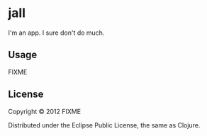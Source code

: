 # jall

I'm an app. I sure don't do much.

## Usage

FIXME

## License

Copyright © 2012 FIXME

Distributed under the Eclipse Public License, the same as Clojure.
